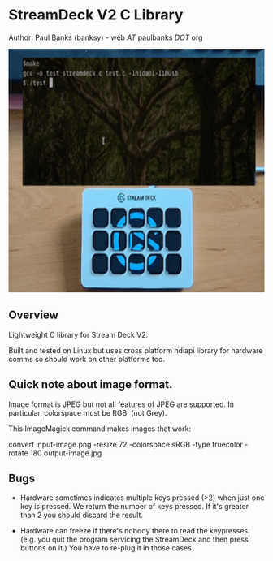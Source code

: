 # StreamDeck V2 C Library

Author: Paul Banks (banksy) - web _AT_ paulbanks _DOT_ org

<img src="docs/output.gif" width="640" height="480" alt="Animated GIF showing library" />

## Overview

Lightweight C library for Stream Deck V2.

Built and tested on Linux but uses cross platform hdiapi library for hardware comms so should work on other platforms too.

## Quick note about image format.

Image format is JPEG but not all features of JPEG are supported. In particular, colorspace must be RGB. (not Grey).

This ImageMagick command makes images that work:

convert input-image.png -resize 72 -colorspace sRGB -type truecolor -rotate 180 output-image.jpg

## Bugs

* Hardware sometimes indicates multiple keys pressed (>2) when just one key is pressed. We return
  the number of keys pressed. If it's greater than 2 you should discard the result.  

* Hardware can freeze if there's nobody there to read the keypresses. (e.g. you quit the program
  servicing the StreamDeck and then press buttons on it.) You have to re-plug it in those cases.


